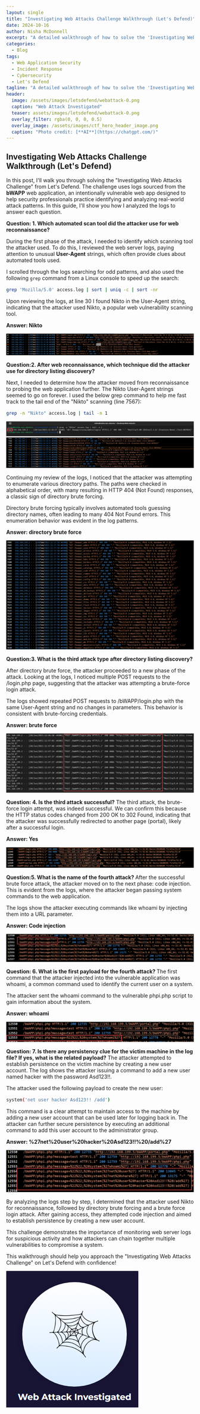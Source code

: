 ```yaml
---
layout: single
title: "Investigating Web Attacks Challenge Walkthrough (Let's Defend)"
date: 2024-10-16
author: Nisha McDonnell
excerpt: "A detailed walkthrough of how to solve the 'Investigating Web Attacks Challenge' on Let's Defend using the bWAPP web application as the victim."
categories:
  - Blog
tags:
  - Web Application Security
  - Incident Response
  - Cybersecurity
  - Let's Defend
tagline: "A detailed walkthrough of how to solve the 'Investigating Web Attacks Challenge' on Let's Defend using the bWAPP web application as the victim."
header:
  image: /assets/images/letsdefend/webattack-0.png
  caption: "Web Attack Investigated"
  teaser: assets/images/letsdefend/webattack-0.png
  overlay_filter: rgba(0, 0, 0, 0.5)
  overlay_image: /assets/images/ctf_hero_header_image.png
  caption: "Photo credit: [**AI**](https://chatgpt.com/)"
---
```


## Investigating Web Attacks Challenge Walkthrough (Let's Defend)
In this post, I'll walk you through solving the "Investigating Web Attacks Challenge" from Let's Defend. The challenge uses logs sourced from the **bWAPP** web application, an intentionally vulnerable web app designed to help security professionals practice identifying and analyzing real-world attack patterns. In this guide, I'll show you how I analyzed the logs to answer each question.

<strong> Question: 1. Which automated scan tool did the attacker use for web reconnaissance? </strong>

During the first phase of the attack, I needed to identify which scanning tool the attacker used. To do this, I reviewed the web server logs, paying attention to unusual **User-Agent** strings, which often provide clues about automated tools used.

I scrolled through the logs searching for odd patterns, and also used the following `grep` command from a Linux console to speed up the search:

```bash
grep 'Mozilla/5.0' access.log | sort | uniq -c | sort -nr
```

Upon reviewing the logs, at line 30 I found Nikto in the User-Agent string, indicating that the attacker used Nikto, a popular web vulnerability scanning tool.

<strong>Answer: Nikto</strong>

<img src="/assets/images/letsdefend/webattack-1.png">

<strong> Question:2. After web reconnaissance, which technique did the attacker use for directory listing discovery?</strong>

Next, I needed to determine how the attacker moved from reconnaissance to probing the web application further. The Nikto User-Agent strings seemed to go on forever. I used the below grep command to help me fast track to the tail end of the "Nikto" scanning (line 7567):

```bash
grep -n "Nikto" access.log | tail -n 1
```
<img src="/assets/images/letsdefend/webattack-2.png">

<img src="/assets/images/letsdefend/webattack-3.png">

Continuing my review of the logs, I noticed that the attacker was attempting to enumerate various directory paths. The paths were checked in alphabetical order, with many resulting in HTTP 404 (Not Found) responses, a classic sign of directory brute forcing.

Directory brute forcing typically involves automated tools guessing directory names, often leading to many 404 Not Found errors. This enumeration behavior was evident in the log patterns.

<strong>Answer: directory brute force</strong>

<img src="/assets/images/letsdefend/webattack-4.png">



<strong> Question:3. What is the third attack type after directory listing discovery?</strong>

After directory brute force, the attacker proceeded to a new phase of the attack. Looking at the logs, I noticed multiple POST requests to the /login.php page, suggesting that the attacker was attempting a brute-force login attack.

The logs showed repeated POST requests to /bWAPP/login.php with the same User-Agent string and no changes in parameters. This behavior is consistent with brute-forcing credentials.

<strong>Answer: brute force</strong>

<img src="/assets/images/letsdefend/webattack-5.png">



<strong> Question: 4. Is the third attack successful?</strong>
The third attack, the brute-force login attempt, was indeed successful. We can confirm this because the HTTP status codes changed from 200 OK to 302 Found, indicating that the attacker was successfully redirected to another page (portal), likely after a successful login.

<strong>Answer: Yes</strong>

<img src="/assets/images/letsdefend/webattack-6.png">


<strong> Question:5. What is the name of the fourth attack? </strong>
After the successful brute force attack, the attacker moved on to the next phase: code injection. This is evident from the logs, where the attacker began passing system commands to the web application.

The logs show the attacker executing commands like whoami by injecting them into a URL parameter.

<strong>Answer: Code injection</strong>

<img src="/assets/images/letsdefend/webattack-7.png">

<strong> Question: 6. What is the first payload for the fourth attack? </strong>
The first command that the attacker injected into the vulnerable application was whoami, a common command used to identify the current user on a system.

The attacker sent the whoami command to the vulnerable phpi.php script to gain information about the system.

<strong>Answer: whoami </strong>

<img src="/assets/images/letsdefend/webattack-8.png">

<strong> Question: 7. Is there any persistency clue for the victim machine in the log file? If yes, what is the related payload?</strong>
The attacker attempted to establish persistence on the victim machine by creating a new user account. The log shows the attacker issuing a command to add a new user named hacker with the password Asd123!!.

The attacker used the following payload to create the new user:

```bash
system('net user hacker Asd123!! /add')
```
This command is a clear attempt to maintain access to the machine by adding a new user account that can be used later for logging back in. The attacker can further secure persistence by executing an additional command to add this user account to the administrator group.

<strong>Answer: %27net%20user%20hacker%20Asd123!!%20/add%27 </strong>


<img src="/assets/images/letsdefend/webattack-9.png">


By analyzing the logs step by step, I determined that the attacker used Nikto for reconnaissance, followed by directory brute forcing and a brute force login attack. After gaining access, they attempted code injection and aimed to establish persistence by creating a new user account.

This challenge demonstrates the importance of monitoring web server logs for suspicious activity and how attackers can chain together multiple vulnerabilities to compromise a system.

This walkthrough should help you approach the "Investigating Web Attacks Challenge" on Let's Defend with confidence!


<img src="/assets/images/letsdefend/webattack-0.png">